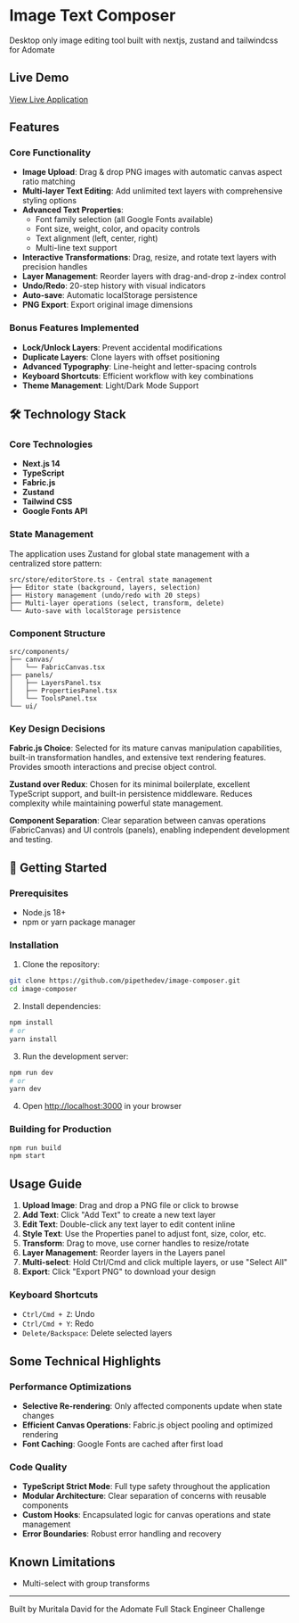 # Image Text Composer

Desktop only image editing tool built with nextjs, zustand and tailwindcss for Adomate

## Live Demo

[View Live Application](https://image-composer.brimble.app)

## Features

### Core Functionality
- **Image Upload**: Drag & drop PNG images with automatic canvas aspect ratio matching
- **Multi-layer Text Editing**: Add unlimited text layers with comprehensive styling options
- **Advanced Text Properties**:
  - Font family selection (all Google Fonts available)
  - Font size, weight, color, and opacity controls
  - Text alignment (left, center, right)
  - Multi-line text support
- **Interactive Transformations**: Drag, resize, and rotate text layers with precision handles
- **Layer Management**: Reorder layers with drag-and-drop z-index control
- **Undo/Redo**: 20-step history with visual indicators
- **Auto-save**: Automatic localStorage persistence
- **PNG Export**: Export original image dimensions

### Bonus Features Implemented
- **Lock/Unlock Layers**: Prevent accidental modifications
- **Duplicate Layers**: Clone layers with offset positioning
- **Advanced Typography**: Line-height and letter-spacing controls
- **Keyboard Shortcuts**: Efficient workflow with key combinations
- **Theme Management**: Light/Dark Mode Support

## 🛠 Technology Stack

### Core Technologies
- **Next.js 14**
- **TypeScript**
- **Fabric.js**
- **Zustand**
- **Tailwind CSS**
- **Google Fonts API**

### State Management
The application uses Zustand for global state management with a centralized store pattern:

```
src/store/editorStore.ts - Central state management
├── Editor state (background, layers, selection)
├── History management (undo/redo with 20 steps)
├── Multi-layer operations (select, transform, delete)
└── Auto-save with localStorage persistence
```

### Component Structure
```
src/components/
├── canvas/
│   └── FabricCanvas.tsx
├── panels/
│   ├── LayersPanel.tsx
│   ├── PropertiesPanel.tsx
│   └── ToolsPanel.tsx
└── ui/
```

### Key Design Decisions

**Fabric.js Choice**: Selected for its mature canvas manipulation capabilities, built-in transformation handles, and extensive text rendering features. Provides smooth interactions and precise object control.

**Zustand over Redux**: Chosen for its minimal boilerplate, excellent TypeScript support, and built-in persistence middleware. Reduces complexity while maintaining powerful state management.

**Component Separation**: Clear separation between canvas operations (FabricCanvas) and UI controls (panels), enabling independent development and testing.

## 🚀 Getting Started

### Prerequisites
- Node.js 18+ 
- npm or yarn package manager

### Installation

1. Clone the repository:
```bash
git clone https://github.com/pipethedev/image-composer.git
cd image-composer
```

2. Install dependencies:
```bash
npm install
# or
yarn install
```

3. Run the development server:
```bash
npm run dev
# or
yarn dev
```

4. Open [http://localhost:3000](http://localhost:3000) in your browser

### Building for Production

```bash
npm run build
npm start
```

## Usage Guide

1. **Upload Image**: Drag and drop a PNG file or click to browse
2. **Add Text**: Click "Add Text" to create a new text layer
3. **Edit Text**: Double-click any text layer to edit content inline
4. **Style Text**: Use the Properties panel to adjust font, size, color, etc.
5. **Transform**: Drag to move, use corner handles to resize/rotate
6. **Layer Management**: Reorder layers in the Layers panel
7. **Multi-select**: Hold Ctrl/Cmd and click multiple layers, or use "Select All"
8. **Export**: Click "Export PNG" to download your design

### Keyboard Shortcuts
- `Ctrl/Cmd + Z`: Undo
- `Ctrl/Cmd + Y`: Redo
- `Delete/Backspace`: Delete selected layers

## Some Technical Highlights

### Performance Optimizations
- **Selective Re-rendering**: Only affected components update when state changes
- **Efficient Canvas Operations**: Fabric.js object pooling and optimized rendering
- **Font Caching**: Google Fonts are cached after first load

### Code Quality
- **TypeScript Strict Mode**: Full type safety throughout the application
- **Modular Architecture**: Clear separation of concerns with reusable components
- **Custom Hooks**: Encapsulated logic for canvas operations and state management
- **Error Boundaries**: Robust error handling and recovery

## Known Limitations

- Multi-select with group transforms
 
---

Built by Muritala David for the Adomate Full Stack Engineer Challenge
